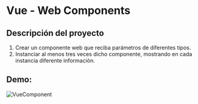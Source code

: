 # Vue - Web Components

## Descripción del proyecto

1. Crear un componente web que reciba parámetros de diferentes tipos.
2. Instanciar al menos tres veces dicho componente, mostrando en cada instancia diferente información.

## Demo:

![VueComponent](https://user-images.githubusercontent.com/4382527/167322764-b1b1c42a-bd9e-40f1-85ea-7841e49295f6.gif)

